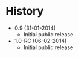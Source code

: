 History
================================================================================

- 0.9 (31-01-2014)
	- Initial public release
- 1.0-RC (06-02-2014)
	- Initial public release